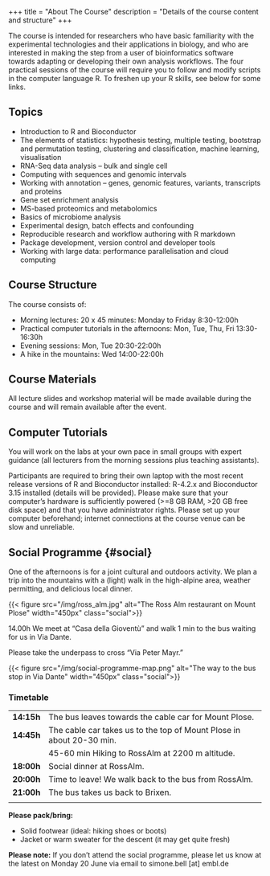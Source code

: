 +++
title = "About The Course"
description = "Details of the course content and structure"
+++

The course is intended for researchers who have basic familiarity with the experimental technologies and their applications in biology, and who are interested in making the step from a user of bioinformatics software towards adapting or developing their own analysis workflows. The four practical sessions of the course will require you to follow and modify scripts in the computer language R. To freshen up your R skills, see below for some links.

## Topics

- Introduction to R and Bioconductor
- The elements of statistics: hypothesis testing, multiple testing, bootstrap and permutation testing, clustering and classification, machine learning, visualisation
- RNA-Seq data analysis – bulk and single cell
- Computing with sequences and genomic intervals
- Working with annotation – genes, genomic features, variants, transcripts and proteins
- Gene set enrichment analysis
- MS-based proteomics and metabolomics
- Basics of microbiome analysis
- Experimental design, batch effects and confounding
- Reproducible research and workflow authoring with R markdown
- Package development, version control and developer tools
- Working with large data: performance parallelisation and cloud computing

## Course Structure

The course consists of:

- Morning lectures: 20 x 45 minutes: Monday to Friday 8:30-12:00h
- Practical computer tutorials in the afternoons: Mon, Tue, Thu, Fri 13:30-16:30h
- Evening sessions: Mon, Tue 20:30-22:00h
- A hike in the mountains: Wed 14:00-22:00h

## Course Materials

All lecture slides and workshop material will be made available during the course and will remain available after the event.

## Computer Tutorials

You will work on the labs at your own pace in small groups with expert guidance (all lecturers from the morning sessions plus teaching assistants).

Participants are required to bring their own laptop with the most recent release versions of R and Bioconductor installed: R-4.2.x and Bioconductor 3.15 installed (details will be provided). Please make sure that your computer’s hardware is sufficiently powered (>=8 GB RAM, >20 GB free disk space) and that you have administrator rights. Please set up your computer beforehand; internet connections at the course venue can be slow and unreliable.

## Social Programme {#social}

One of the afternoons is for a joint cultural and outdoors activity. We plan a trip into the mountains with a (light) walk in the high-alpine area, weather permitting, and delicious local dinner.

{{< figure src="/img/ross_alm.jpg" alt="The Ross Alm restaurant on Mount Plose" width="450px" class="social">}}

14.00h We meet at “Casa della Gioventù” and walk 1 min to the bus waiting for us in Via Dante.

Please take the underpass to cross “Via Peter Mayr.”

{{< figure src="/img/social-programme-map.png" alt="The way to the bus stop in Via Dante" width="450px" class="social">}}

### Timetable

| | |
| :----- | :--- |
| **14:15h** | The bus leaves towards the cable car for Mount Plose. |
| **14:45h** | The cable car takes us to the top of Mount Plose in about 20-30 min. |
| | 45-60 min Hiking to RossAlm at 2200 m altitude. |
| **18:00h** |Social dinner at RossAlm. |
| **20:00h** |Time to leave! We walk back to the bus from RossAlm. |
| **21:00h** | The bus takes us back to Brixen. | 
| | |

**Please pack/bring:**
- Solid footwear (ideal: hiking shoes or boots)
- Jacket or warm sweater for the descent (it may get quite fresh)

**Please note:** If you don’t attend the social programme, please let us know at the latest on Monday 20 June via email to simone.bell [at] embl.de